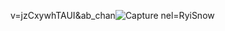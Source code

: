 
v=jzCxywhTAUI&ab_chan![Capture](https://github.com/SimonPortillo/ChessJava/assets/144059423/4834cc67-eaf6-4729-af3d-6679d135b04e)
nel=RyiSnow
